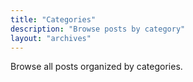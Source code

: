 ```yaml
---
title: "Categories"
description: "Browse posts by category"
layout: "archives"
---
```


Browse all posts organized by categories.